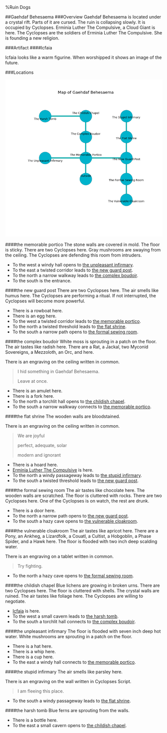 %Ruin Dogs

##Gaehdaf Behesaema
###Overview
Gaehdaf Behesaema is located under a crystal rift. Parts of it are cursed. The ruin is collapsing slowly. It is occupied by Cyclopses. <a name="Erminia-Luther-The-Compulsive"></a>Erminia Luther The Compulsive, a Cloud Giant is here. The Cyclopses are the soldiers of Erminia Luther The Compulsive. She  is founding a new religion. 



###Artifact
####<a name="Icfaia"></a>Icfaia


Icfaia looks like a warm figurine. When worshipped it shows an image of the future. 





###Locations


![](../v2/images/Gaehdaf-Behesaema.png)

####<a name="the-memorable-portico"></a>the memorable portico
The stone walls are covered in mold. The floor is sticky. There are two Cyclopses here. Gray mushrooms are swaying from the ceiling. The Cyclopses are defending this room from intruders. 



* To the west a windy hall opens to [the unpleasant infirmary](#the-unpleasant-infirmary).
* To the east a twisted corridor leads to [the new guard post](#the-new-guard-post).
* To the north a narrow walkway leads to [the complex boudoir](#the-complex-boudoir).
* To the south is the entrance.


####<a name="the-new-guard-post"></a>the new guard post
There are two Cyclopses here. The air smells like humus here. The Cyclopses are performing a ritual. If not interrupted, the Cyclopses will become more powerful. 



* There is a rowboat here.
* There is an egg here.
* To the west a twisted corridor leads to [the memorable portico](#the-memorable-portico).
* To the north a twisted threshold leads to [the flat shrine](#the-flat-shrine).
* To the south a narrow path opens to [the formal sewing room](#the-formal-sewing-room).


####<a name="the-complex-boudoir"></a>the complex boudoir
White moss is sprouting in a patch on the floor. The air tastes like radish here. There are a Rat, a Jackal, two Myconid Sovereigns, a Mezzoloth, an Orc, and  here. 

There is an engraving on the ceiling written in common. 

> I hid something in Gaehdaf Behesaema.
>
> Leave at once.
>


* There is an amulet here.
* There is a fork here.
* To the north a torchlit hall opens to [the childish chapel](#the-childish-chapel).
* To the south a narrow walkway connects to [the memorable portico](#the-memorable-portico).


####<a name="the-flat-shrine"></a>the flat shrine
The wooden walls are bloodstained. 

There is an engraving on the ceiling written in common. 

> We are joyful
>
> perfect, adequate, solar
>
> modern and ignorant
>


* There is a hoard here.
* [Erminia Luther The Compulsive](#Erminia-Luther-The-Compulsive) is here.
* To the north a windy passageway leads to [the stupid infirmary](#the-stupid-infirmary).
* To the south a twisted threshold leads to [the new guard post](#the-new-guard-post).


####<a name="the-formal-sewing-room"></a>the formal sewing room
The air tastes like chocolate here. The wooden walls are scratched. The floor is cluttered with rocks. There are two Cyclopses here. One of the Cyclopses is on watch, the rest are drunk. 



* There is a door here.
* To the north a narrow path opens to [the new guard post](#the-new-guard-post).
* To the south a hazy cave opens to [the vulnerable cloakroom](#the-vulnerable-cloakroom).


####<a name="the-vulnerable-cloakroom"></a>the vulnerable cloakroom
The air tastes like apricot here. There are a Pony, an Ankheg, a Lizardfolk, a Couatl, a Cultist, a Hobgoblin, a Phase Spider, and a Hawk here. The floor is flooded with two inch deep scalding water. 

There is an engraving on a tablet written in common. 

> Try fighting.
>


* To the north a hazy cave opens to [the formal sewing room](#the-formal-sewing-room).


####<a name="the-childish-chapel"></a>the childish chapel
Blue lichens are growing in broken urns. There are two Cyclopses here. The floor is cluttered with shells. The crystal walls are ruined. The air tastes like foliage here. The Cyclopses are willing to negotiate. 



* [Icfaia](#Icfaia) is here.
* To the west a small cavern leads to [the harsh tomb](#the-harsh-tomb).
* To the south a torchlit hall connects to [the complex boudoir](#the-complex-boudoir).


####<a name="the-unpleasant-infirmary"></a>the unpleasant infirmary
The floor is flooded with seven inch deep hot water. White mushrooms are sprouting in a patch on the floor. 



* There is a hat here.
* There is a whip here.
* There is a cup here.
* To the east a windy hall connects to [the memorable portico](#the-memorable-portico).


####<a name="the-stupid-infirmary"></a>the stupid infirmary
The air smells like parsley here. 

There is an engraving on the wall written in Cyclopses Script. 

> I am fleeing this place.
>


* To the south a windy passageway leads to [the flat shrine](#the-flat-shrine).


####<a name="the-harsh-tomb"></a>the harsh tomb
Blue ferns are sprouting from the walls. 



* There is a bottle here.
* To the east a small cavern opens to [the childish chapel](#the-childish-chapel).


